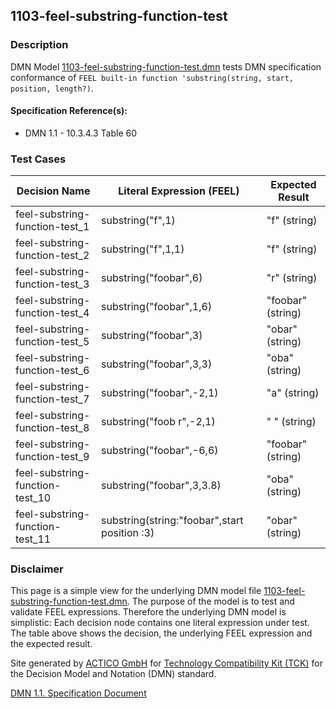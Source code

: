 1103-feel-substring-function-test
--------------------

### Description ###

DMN Model [1103-feel-substring-function-test.dmn](./1103-feel-substring-function-test.dmn) tests DMN specification conformance of `FEEL built-in function 'substring(string, start, position, length?)`.

#### Specification Reference(s): ####
 * DMN 1.1 - 10.3.4.3 Table 60

### Test Cases ###

|Decision Name| Literal Expression (FEEL) | Expected Result|
|-------------|-------------------------- |----------------|
|feel-substring-function-test_1|substring("f",1)|"f" (string)|
|feel-substring-function-test_2|substring("f",1,1)|"f" (string)|
|feel-substring-function-test_3|substring("foobar",6)|"r" (string)|
|feel-substring-function-test_4|substring("foobar",1,6)|"foobar" (string)|
|feel-substring-function-test_5|substring("foobar",3)|"obar" (string)|
|feel-substring-function-test_6|substring("foobar",3,3)|"oba" (string)|
|feel-substring-function-test_7|substring("foobar",-2,1)|"a" (string)|
|feel-substring-function-test_8|substring("foob r",-2,1)|" " (string)|
|feel-substring-function-test_9|substring("foobar",-6,6)|"foobar" (string)|
|feel-substring-function-test_10|substring("foobar",3,3.8)|"oba" (string)|
|feel-substring-function-test_11|substring(string:"foobar",start position :3)|"obar" (string)|

         

### Disclaimer ###
This page is a simple view for the underlying DMN model file [1103-feel-substring-function-test.dmn](./1103-feel-substring-function-test.dmn).
The purpose of the model is to test and validate FEEL expressions. Therefore the underlying DMN model is simplistic:
Each decision node contains one literal expression under test. The table above shows the decision, the underlying FEEL expression and the expected result.

Site generated by [ACTICO GmbH](https://actico.com) for [Technology Compatibility Kit (TCK)](https://dmn-tck.github.io/tck/) for the Decision Model and Notation (DMN) standard.

[DMN 1.1. Specification Document](http://www.omg.org/spec/DMN/1.1/) 
  